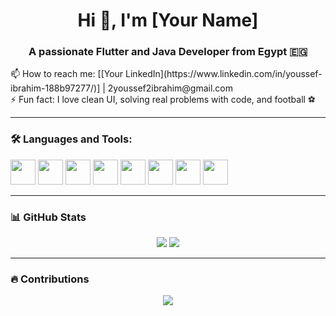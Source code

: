 <h1 align="center">Hi 👋, I'm [Your Name]</h1>
<h3 align="center">A passionate Flutter and Java Developer from Egypt 🇪🇬</h3>

<p align="left">
📫 How to reach me: [[Your LinkedIn](https://www.linkedin.com/in/youssef-ibrahim-188b97277/)] | 2youssef2ibrahim@gmail.com<br>
⚡ Fun fact: I love clean UI, solving real problems with code, and football ⚽
</p>

---

### 🛠️ Languages and Tools:
<p align="left">
  <img src="https://cdn.jsdelivr.net/gh/devicons/devicon/icons/flutter/flutter-original.svg" width="40" />
  <img src="https://cdn.jsdelivr.net/gh/devicons/devicon/icons/dart/dart-original.svg" width="40" />
  <img src="https://cdn.jsdelivr.net/gh/devicons/devicon/icons/java/java-original.svg" width="40" />
  <img src="https://cdn.jsdelivr.net/gh/devicons/devicon/icons/spring/spring-original.svg" width="40" />
  <img src="https://cdn.jsdelivr.net/gh/devicons/devicon/icons/mysql/mysql-original.svg" width="40" />
  <img src="https://cdn.jsdelivr.net/gh/devicons/devicon/icons/firebase/firebase-plain.svg" width="40" />
  <img src="https://cdn.jsdelivr.net/gh/devicons/devicon/icons/angularjs/angularjs-original.svg" width="40" />
  <img src="https://cdn.jsdelivr.net/gh/devicons/devicon/icons/python/python-original.svg" width="40" />
  <!-- Add more based on your stack -->
</p>

---

### 📊 GitHub Stats
<!-- You can use https://github-readme-stats.vercel.app to generate these -->
<p align="center">
  <img src="https://github-readme-stats.vercel.app/api?username=youssef7221&show_icons=true&theme=radical" />
  <img src="https://github-readme-stats.vercel.app/api/top-langs/?username=youssef7221&layout=compact&theme=radical" />
</p>

---

### 🔥 Contributions
<p align="center">
  <img src="https://github-readme-streak-stats.herokuapp.com/?user=youssef7221&theme=radical" />
</p>

<!--
**youssef7221/youssef7221** is a ✨ _special_ ✨ repository because its `README.md` (this file) appears on your GitHub profile.

Here are some ideas to get you started:

- 🔭 I’m currently working on ...
- 🌱 I’m currently learning ...
- 👯 I’m looking to collaborate on ...
- 🤔 I’m looking for help with ...
- 💬 Ask me about ...
- 📫 How to reach me: ...
- 😄 Pronouns: ...
- ⚡ Fun fact: ...
-->
